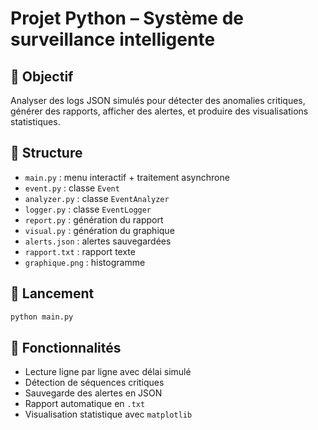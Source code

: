 
# Projet Python – Système de surveillance intelligente

## 🎯 Objectif
Analyser des logs JSON simulés pour détecter des anomalies critiques, générer des rapports, afficher des alertes, et produire des visualisations statistiques.

## 📂 Structure
- `main.py` : menu interactif + traitement asynchrone
- `event.py` : classe `Event`
- `analyzer.py` : classe `EventAnalyzer`
- `logger.py` : classe `EventLogger`
- `report.py` : génération du rapport
- `visual.py` : génération du graphique
- `alerts.json` : alertes sauvegardées
- `rapport.txt` : rapport texte
- `graphique.png` : histogramme

## 🚀 Lancement
```bash
python main.py
```

## 🧪 Fonctionnalités
- Lecture ligne par ligne avec délai simulé
- Détection de séquences critiques
- Sauvegarde des alertes en JSON
- Rapport automatique en `.txt`
- Visualisation statistique avec `matplotlib`
